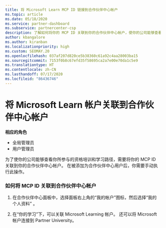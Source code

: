 ```yaml
---
title: 将 Microsoft Learn MCP ID 链接到合作伙伴中心帐户
ms.topic: article
ms.date: 05/18/2020
ms.service: partner-dashboard
ms.subservice: partnercenter-csp
description: 了解如何将你的 MCP ID 关联到你的合作伙伴中心帐户，使你的公司能够查看你所参与的资格培训和学习路径。
author: kbangalore
ms.author: kiranban
ms.localizationpriority: high
ms.custom: SEOMAY.20
ms.openlocfilehash: 037af207d820ce5b38360c61a92c4aa28003ba15
ms.sourcegitcommit: 7153f0b8c67efd35f58695ca2a7e00e70da1c5e9
ms.translationtype: HT
ms.contentlocale: zh-CN
ms.lasthandoff: 07/17/2020
ms.locfileid: "86436746"
---
```

# <a name="associate-your-microsoft-learn-account-to-your-partner-center-account"></a>将 Microsoft Learn 帐户关联到合作伙伴中心帐户

**相应的角色**

- 全局管理员
- 用户管理员

为了使你的公司能够查看你所参与的资格培训和学习路径，需要将你的 MCP ID 关联到你的合作伙伴中心帐户。 在被添加为合作伙伴中心用户后，你需要手动执行此操作。

### <a name="how-to-associate-your-mcp-id-to-your-partner-center-account"></a>如何将 MCP ID 关联到合作伙伴中心帐户

1. 在合作伙伴中心面板中，选择面板右上角的“我的帐户”图标，然后选择“我的个人资料” 。

2. 在“你的学习”下，可以关联 Microsoft Learning 帐户。 还可以将 Microsoft 帐户连接到 Partner University。
